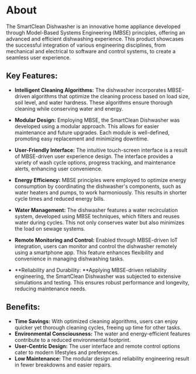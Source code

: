 # About
The SmartClean Dishwasher is an innovative home appliance developed through Model-Based Systems Engineering (MBSE) principles, offering an advanced and efficient dishwashing experience. This product showcases the successful integration of various engineering disciplines, from mechanical and electrical to software and control systems, to create a seamless user experience.

## Key Features:

* **Intelligent Cleaning Algorithms:** The dishwasher incorporates MBSE-driven algorithms that optimize the cleaning process based on load size, soil level, and water hardness. These algorithms ensure thorough cleaning while conserving water and energy.

* **Modular Design:** Employing MBSE, the SmartClean Dishwasher was developed using a modular approach. This allows for easier maintenance and future upgrades. Each module is well-defined, promoting easy replacement and minimizing downtime.

* **User-Friendly Interface:** The intuitive touch-screen interface is a result of MBSE-driven user experience design. The interface provides a variety of wash cycle options, progress tracking, and maintenance alerts, enhancing user convenience.

* **Energy Efficiency:** MBSE principles were employed to optimize energy consumption by coordinating the dishwasher's components, such as water heaters and pumps, to work harmoniously. This results in shorter cycle times and reduced energy bills.

* **Water Management:** The dishwasher features a water recirculation system, developed using MBSE techniques, which filters and reuses water during cycles. This not only conserves water but also minimizes the load on sewage systems.

* **Remote Monitoring and Control:** Enabled through MBSE-driven IoT integration, users can monitor and control the dishwasher remotely using a smartphone app. This feature enhances flexibility and convenience in managing dishwashing tasks.

* **Reliability and Durability: **Applying MBSE-driven reliability engineering, the SmartClean Dishwasher was subjected to extensive simulations and testing. This ensures robust performance and longevity, reducing maintenance needs.

  
## Benefits:

* **Time Savings:** With optimized cleaning algorithms, users can enjoy quicker yet thorough cleaning cycles, freeing up time for other tasks.
* **Environmental Consciousness:** The water and energy-efficient features contribute to a reduced environmental footprint.
* **User-Centric Design:** The user interface and remote control options cater to modern lifestyles and preferences.
* **Low Maintenance:** The modular design and reliability engineering result in fewer breakdowns and easier repairs.
